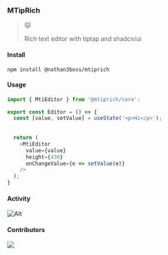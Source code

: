 ### MTipRich

> 😾 <p>Rich text editor with tiptap and shadcn/ui</p>

#### Install

`npm install @nathan3boss/mtiprich`

#### Usage

```ts
import { MtiEditor } from '@mtiprich/core';

export const Editor = () => {
  const [value, setValue] = useState('<p>Hi</p>');
  
    
  return (
    <MtiEditor
      value={value}
      height={430}
      onChangeValue={e => setValue(e)}
    /> 
  );
}
```

#### Activity

![Alt](https://repobeats.axiom.co/api/embed/7f8429a6231b2d8bc6b55abcb8245c075510243e.svg 'Repobeats analytics image')

#### Contributors

<a href = "https://github.com/nathan2slime/mtiprich/graphs/contributors">
  <img src = "https://contrib.rocks/image?repo=nathan2slime/mtiprich"/>
</a>
